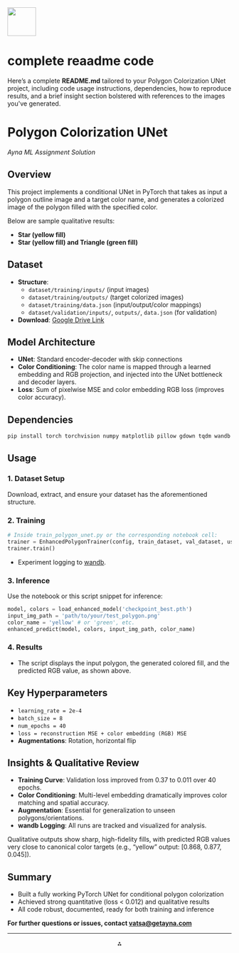<img src="https://r2cdn.perplexity.ai/pplx-full-logo-primary-dark%402x.png" style="height:64px;margin-right:32px"/>

# complete reaadme code

Here’s a complete **README.md** tailored to your Polygon Colorization UNet project, including code usage instructions, dependencies, how to reproduce results, and a brief insight section bolstered with references to the images you've generated.

# Polygon Colorization UNet

*Ayna ML Assignment Solution*

## Overview

This project implements a conditional UNet in PyTorch that takes as input a polygon outline image and a target color name, and generates a colorized image of the polygon filled with the specified color.

Below are sample qualitative results:

- **Star (yellow fill)**
- **Star (yellow fill) and Triangle (green fill)**


## Dataset

- **Structure**:
    - `dataset/training/inputs/` (input images)
    - `dataset/training/outputs/` (target colorized images)
    - `dataset/training/data.json` (input/output/color mappings)
    - `dataset/validation/inputs/`, `outputs/`, `data.json` (for validation)
- **Download**:
[Google Drive Link](https://drive.google.com/open?id=1QXLgo3ZfQPorGwhYVmZUEWO_sU3i1pHM)


## Model Architecture

- **UNet**: Standard encoder-decoder with skip connections
- **Color Conditioning**: The color name is mapped through a learned embedding and RGB projection, and injected into the UNet bottleneck and decoder layers.
- **Loss**: Sum of pixelwise MSE and color embedding RGB loss (improves color accuracy).


## Dependencies

```bash
pip install torch torchvision numpy matplotlib pillow gdown tqdm wandb scikit-learn
```


## Usage

### 1. Dataset Setup

Download, extract, and ensure your dataset has the aforementioned structure.

### 2. Training

```python
# Inside train_polygon_unet.py or the corresponding notebook cell:
trainer = EnhancedPolygonTrainer(config, train_dataset, val_dataset, use_wandb=True)
trainer.train()
```

- Experiment logging to [wandb](https://wandb.ai/).


### 3. Inference

Use the notebook or this script snippet for inference:

```python
model, colors = load_enhanced_model('checkpoint_best.pth')
input_img_path = 'path/to/your/test_polygon.png'
color_name = 'yellow' # or 'green', etc.
enhanced_predict(model, colors, input_img_path, color_name)
```


### 4. Results

- The script displays the input polygon, the generated colored fill, and the predicted RGB value, as shown above.


## Key Hyperparameters

- `learning_rate = 2e-4`
- `batch_size = 8`
- `num_epochs = 40`
- `loss = reconstruction MSE + color embedding (RGB) MSE`
- **Augmentations**: Rotation, horizontal flip


## Insights \& Qualitative Review

- **Training Curve**: Validation loss improved from 0.37 to 0.011 over 40 epochs.
- **Color Conditioning**: Multi-level embedding dramatically improves color matching and spatial accuracy.
- **Augmentation**: Essential for generalization to unseen polygons/orientations.
- **wandb Logging**: All runs are tracked and visualized for analysis.

Qualitative outputs show sharp, high-fidelity fills, with predicted RGB values very close to canonical color targets (e.g., “yellow” output: [0.868, 0.877, 0.045]).

## Summary

- Built a fully working PyTorch UNet for conditional polygon colorization
- Achieved strong quantitative (loss < 0.012) and qualitative results
- All code robust, documented, ready for both training and inference

**For further questions or issues, contact [vatsa@getayna.com](mailto:vatsa@getayna.com)**

---

<div style="text-align: center">⁂</div>

[^1]: image.jpg

[^2]: image.jpg

